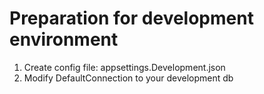 # Preparation for development environment

1. Create config file: appsettings.Development.json
2. Modify DefaultConnection to your development db
